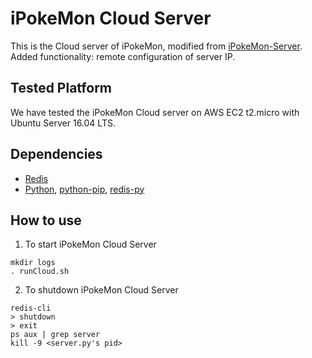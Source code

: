 # iPokeMon Cloud Server
This is the Cloud server of iPokeMon, modified from [iPokeMon-Server](https://github.com/Kjuly/iPokeMon-Server). Added functionality: remote configuration of server IP.

## Tested Platform
We have tested the iPokeMon Cloud server on AWS EC2 t2.micro with Ubuntu Server 16.04 LTS.

## Dependencies
- [Redis](https://redis.io/)
- [Python](https://www.python.org/), [python-pip](https://packages.ubuntu.com/search?keywords=python-pip), [redis-py](https://github.com/andymccurdy/redis-py)

## How to use
1. To start iPokeMon Cloud Server
```
mkdir logs
. runCloud.sh
```
2. To shutdown iPokeMon Cloud Server
```
redis-cli
> shutdown
> exit
ps aux | grep server
kill -9 <server.py's pid>
```
